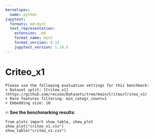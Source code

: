 ```yaml
---
kernelspec:
  name: python
jupytext:
  formats: md:myst
  text_representation:
    extension: .md
    format_name: myst
    format_version: 0.13
    jupytext_version: 1.14.5
---
```


# Criteo_x1

```{note}
Please use the following evaluation settings for this benchmark:
+ Dataset split: [Criteo_x1](https://github.com/reczoo/Datasets/tree/main/Criteo/Criteo_x1)
+ Rare features filtering: min_categr_count=1
+ Embedding size: 10
```

🔥 **See the benchmarking results**:

```{code-cell}
from plots import show_table, show_plot
show_plot("criteo_x1.csv")
show_table("criteo_x1.csv")
```
